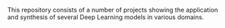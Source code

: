 This repository consists of a number of projects showing the application and synthesis of several Deep Learning models in various domains. 
